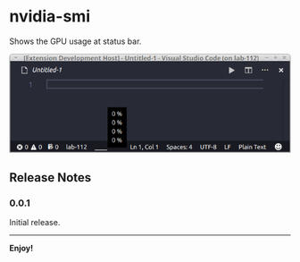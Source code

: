 # nvidia-smi

Shows the GPU usage at status bar.

![nvidia-smi GPU stats shown](images/nvidia-smi.png)

## Release Notes

### 0.0.1

Initial release.

-----------------------------------------------------------------------------------------------------------

**Enjoy!**
